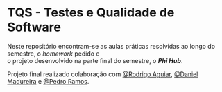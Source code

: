# TQS - Testes e Qualidade de Software

Neste repositório encontram-se as aulas práticas resolvidas ao longo do semestre, o *homework* pedido e<br/> 
o projeto desenvolvido na parte final do semestre, o ***Phi Hub***.

Projeto final realizado colaboração com [@Rodrigo Aguiar](https://github.com/FiNeX96), [@Daniel Madureira](https://github.com/Dan1m4D) e [@Pedro Ramos](https://github.com/P-Ramos16).
